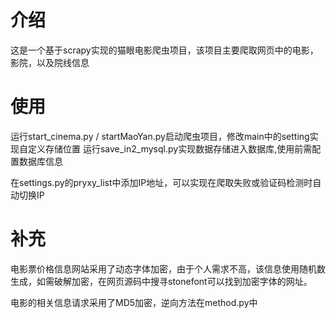 # 介绍
这是一个基于scrapy实现的猫眼电影爬虫项目，该项目主要爬取网页中的电影，影院，以及院线信息
# 使用
运行start_cinema.py / startMaoYan.py启动爬虫项目，修改main中的setting实现自定义存储位置
运行save_in2_mysql.py实现数据存储进入数据库,使用前需配置数据库信息

在settings.py的pryxy_list中添加IP地址，可以实现在爬取失败或验证码检测时自动切换IP

# 补充
电影票价格信息网站采用了动态字体加密，由于个人需求不高，该信息使用随机数生成，如需破解加密，在网页源码中搜寻stonefont可以找到加密字体的网址。

电影的相关信息请求采用了MD5加密，逆向方法在method.py中
